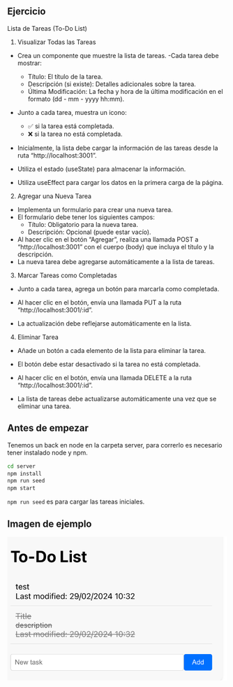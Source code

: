 ## Ejercicio

Lista de Tareas (To-Do List)

1. Visualizar Todas las Tareas

- Crea un componente que muestre la lista de tareas.
-Cada tarea debe mostrar:
  - Título: El título de la tarea.
  - Descripción (si existe): Detalles adicionales sobre la tarea.
  - Última Modificación: La fecha y hora de la última modificación en el formato (dd - mm - yyyy hh:mm).
- Junto a cada tarea, muestra un icono:
  - ✅ si la tarea está completada.
  - ❌ si la tarea no está completada.
- Inicialmente, la lista debe cargar la información de las tareas desde la ruta “http://localhost:3001”.

- Utiliza el estado (useState) para almacenar la información.
- Utiliza useEffect para cargar los datos en la primera carga de la página.

2. Agregar una Nueva Tarea

- Implementa un formulario para crear una nueva tarea.
- El formulario debe tener los siguientes campos:
  - Título: Obligatorio para la nueva tarea.
  - Descripción: Opcional (puede estar vacío).
- Al hacer clic en el botón “Agregar”, realiza una llamada POST a “http://localhost:3001” con el cuerpo (body) que incluya el título y la descripción.
- La nueva tarea debe agregarse automáticamente a la lista de tareas.

3. Marcar Tareas como Completadas

- Junto a cada tarea, agrega un botón para marcarla como completada.
- Al hacer clic en el botón, envía una llamada PUT a la ruta “http://localhost:3001/:id”.

- La actualización debe reflejarse automáticamente en la lista.

4. Eliminar Tarea

- Añade un botón a cada elemento de la lista para eliminar la tarea.
- El botón debe estar desactivado si la tarea no está completada.
- Al hacer clic en el botón, envía una llamada DELETE a la ruta “http://localhost:3001/:id”.

- La lista de tareas debe actualizarse automáticamente una vez que se eliminar una tarea.

## Antes de empezar

Tenemos un back en node en la carpeta server, para correrlo es necesario tener instalado node y npm.

```bash
cd server
npm install
npm run seed
npm start
```

`npm run seed` es para cargar las tareas iniciales.


## Imagen de ejemplo

![alt text](image.png)